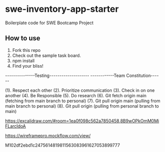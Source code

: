 # swe-inventory-app-starter
Boilerplate code for SWE Bootcamp Project

## How to use 
1. Fork this repo
2. Check out the sample task board.
3. npm install
4. Find your bliss!

---------------Testing--------------------
------------Team Constitution------

(1). Respect each other 
(2). Prioritize communication
(3). Check in on one another
(4). Be Responsible 
(5). Do research
(6). Git fetch origin main (fetching from main branch to personal)
(7). Git pull origin main (pulling from main branch to personal)
(8). Git pull origin <local branch name> (pulling from personal branch to main)


https://excalidraw.com/#room=1ea0f098c562a7850458,8B9wOPkOmM0MiFLarcIdoA

https://wireframepro.mockflow.com/view/   

M102df2ebd1c2475614819811563083961627053899777
